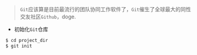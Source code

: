 > `Git`应该算是目前最流行的团队协同工作软件了，`Git`催生了全球最大的同性交友社区`Github`，doge.

- 初始化`Git`仓库
```zsh
$ cd project_dir
$ git init
```
